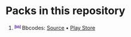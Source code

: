 # Packs in this repository
1. <img src='bbcodes/apk/flag/flag.png' height='16'>&nbsp;Bbcodes: [Source](bbcodes) • [Play Store](https://play.google.com/store/apps/details?id=com.anysoftkeyboard.quicktexts.bbcodes)
